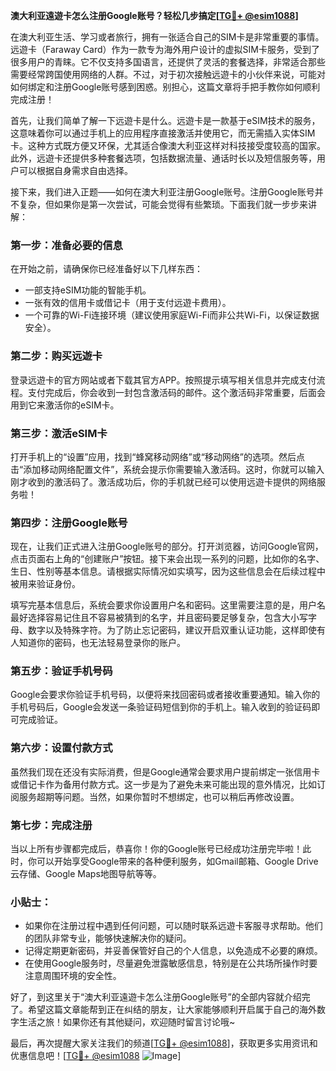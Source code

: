 **澳大利亚遠遊卡怎么注册Google账号？轻松几步搞定[[TG💪+ @esim1088](https://t.me/s/esim1088)]**

在澳大利亚生活、学习或者旅行，拥有一张适合自己的SIM卡是非常重要的事情。远遊卡（Faraway Card）作为一款专为海外用户设计的虚拟SIM卡服务，受到了很多用户的青睐。它不仅支持多国语言，还提供了灵活的套餐选择，非常适合那些需要经常跨国使用网络的人群。不过，对于初次接触远遊卡的小伙伴来说，可能对如何绑定和注册Google账号感到困惑。别担心，这篇文章将手把手教你如何顺利完成注册！

首先，让我们简单了解一下远遊卡是什么。远遊卡是一款基于eSIM技术的服务，这意味着你可以通过手机上的应用程序直接激活并使用它，而无需插入实体SIM卡。这种方式既方便又环保，尤其适合像澳大利亚这样对科技接受度较高的国家。此外，远遊卡还提供多种套餐选项，包括数据流量、通话时长以及短信服务等，用户可以根据自身需求自由选择。

接下来，我们进入正题——如何在澳大利亚注册Google账号。注册Google账号并不复杂，但如果你是第一次尝试，可能会觉得有些繁琐。下面我们就一步步来讲解：

### **第一步：准备必要的信息**
在开始之前，请确保你已经准备好以下几样东西：
- 一部支持eSIM功能的智能手机。
- 一张有效的信用卡或借记卡（用于支付远遊卡费用）。
- 一个可靠的Wi-Fi连接环境（建议使用家庭Wi-Fi而非公共Wi-Fi，以保证数据安全）。

### **第二步：购买远遊卡**
登录远遊卡的官方网站或者下载其官方APP。按照提示填写相关信息并完成支付流程。支付完成后，你会收到一封包含激活码的邮件。这个激活码非常重要，后面会用到它来激活你的eSIM卡。

### **第三步：激活eSIM卡**
打开手机上的“设置”应用，找到“蜂窝移动网络”或“移动网络”的选项。然后点击“添加移动网络配置文件”，系统会提示你需要输入激活码。这时，你就可以输入刚才收到的激活码了。激活成功后，你的手机就已经可以使用远遊卡提供的网络服务啦！

### **第四步：注册Google账号**
现在，让我们正式进入注册Google账号的部分。打开浏览器，访问Google官网，点击页面右上角的“创建账户”按钮。接下来会出现一系列的问题，比如你的名字、生日、性别等基本信息。请根据实际情况如实填写，因为这些信息会在后续过程中被用来验证身份。

填写完基本信息后，系统会要求你设置用户名和密码。这里需要注意的是，用户名最好选择容易记住且不容易被猜到的名字，并且密码要足够复杂，包含大小写字母、数字以及特殊字符。为了防止忘记密码，建议开启双重认证功能，这样即使有人知道你的密码，也无法轻易登录你的账户。

### **第五步：验证手机号码**
Google会要求你验证手机号码，以便将来找回密码或者接收重要通知。输入你的手机号码后，Google会发送一条验证码短信到你的手机上。输入收到的验证码即可完成验证。

### **第六步：设置付款方式**
虽然我们现在还没有实际消费，但是Google通常会要求用户提前绑定一张信用卡或借记卡作为备用付款方式。这一步是为了避免未来可能出现的意外情况，比如订阅服务超期等问题。当然，如果你暂时不想绑定，也可以稍后再修改设置。

### **第七步：完成注册**
当以上所有步骤都完成后，恭喜你！你的Google账号已经成功注册完毕啦！此时，你可以开始享受Google带来的各种便利服务，如Gmail邮箱、Google Drive云存储、Google Maps地图导航等等。

### **小贴士：**
- 如果你在注册过程中遇到任何问题，可以随时联系远遊卡客服寻求帮助。他们的团队非常专业，能够快速解决你的疑问。
- 记得定期更新密码，并妥善保管好自己的个人信息，以免造成不必要的麻烦。
- 在使用Google服务时，尽量避免泄露敏感信息，特别是在公共场所操作时要注意周围环境的安全性。

好了，到这里关于“澳大利亚遠遊卡怎么注册Google账号”的全部内容就介绍完了。希望这篇文章能帮到正在纠结的朋友，让大家能够顺利开启属于自己的海外数字生活之旅！如果你还有其他疑问，欢迎随时留言讨论哦~

最后，再次提醒大家关注我们的频道[[TG💪+ @esim1088](https://t.me/s/esim1088)]，获取更多实用资讯和优惠信息吧！[[TG💪+ @esim1088](https://t.me/s/esim1088) ![Image](https://i.postimg.cc/4NQfJmqS/Snipaste-2025-05-13-00-14-12.png)]